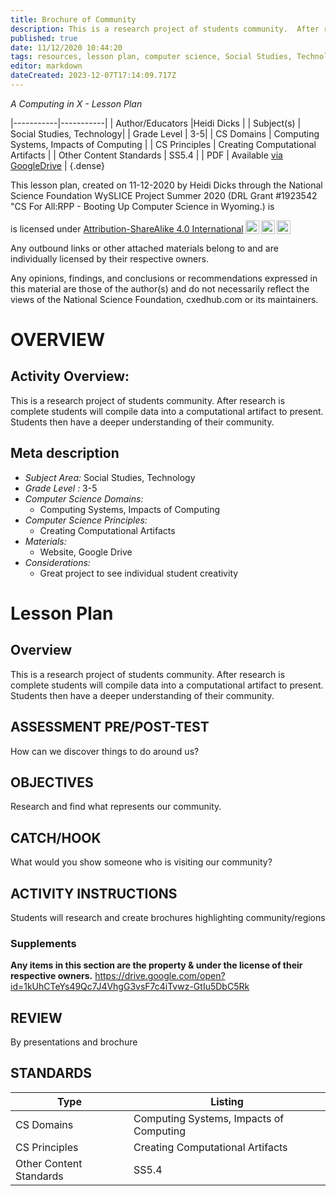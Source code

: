 ```yaml
---
title: Brochure of Community
description: This is a research project of students community.  After research is complete students will compile data into a computational artifact to present.  Students then have a deeper understanding of their community.
published: true
date: 11/12/2020 10:44:20
tags: resources, lesson plan, computer science, Social Studies, Technology 
editor: markdown
dateCreated: 2023-12-07T17:14:09.717Z
---
```

*A Computing in X - Lesson Plan*

|-----------|-----------|
| Author/Educators |Heidi Dicks |
| Subject(s) | Social Studies, Technology|
| Grade Level | 3-5|
| CS Domains | Computing Systems, Impacts of Computing |
| CS Principles | Creating Computational Artifacts |
| Other Content Standards | SS5.4 | 
| PDF | Available [via GoogleDrive](https://drive.google.com/open?id=1SUBn9u-kfI77SYNgezOttVthHAmwl3U_) |
{.dense}






This lesson plan, created on 11-12-2020 by Heidi Dicks through the National Science Foundation WySLICE Project Summer 2020 (DRL Grant #1923542 "CS For All:RPP - Booting Up Computer Science in Wyoming.) is  <p xmlns:cc="http://creativecommons.org/ns#" >  is licensed under <a href="http://creativecommons.org/licenses/by-sa/4.0/?ref=chooser-v1" target="_blank" rel="license noopener noreferrer" style="display:inline-block;">Attribution-ShareAlike 4.0 International<img style="height:22px!important;margin-left:3px;vertical-align:text-bottom;" src="https://mirrors.creativecommons.org/presskit/icons/cc.svg?ref=chooser-v1"><img style="height:22px!important;margin-left:3px;vertical-align:text-bottom;" src="https://mirrors.creativecommons.org/presskit/icons/by.svg?ref=chooser-v1"><img style="height:22px!important;margin-left:3px;vertical-align:text-bottom;" src="https://mirrors.creativecommons.org/presskit/icons/sa.svg?ref=chooser-v1"></a></p>


Any outbound links or other attached materials belong to and are individually licensed by their respective owners. 


Any opinions, findings, and conclusions or recommendations expressed in this material are those of the author(s) and do not necessarily reflect the views of the National Science Foundation, cxedhub.com or its maintainers.


# OVERVIEW
## Activity Overview:  
This is a research project of students community.  After research is complete students will compile data into a computational artifact to present.  Students then have a deeper understanding of their community.
## Meta description
+ *Subject Area:* Social Studies, Technology 
+ *Grade Level :* 3-5 
+ *Computer Science Domains:*
   + Computing Systems, Impacts of Computing
+ *Computer Science Principles:*
   + Creating Computational Artifacts
+ *Materials:* 
   + Website, Google Drive
+ *Considerations:*
   + Great project to see individual student creativity


# Lesson Plan
## Overview
This is a research project of students community.  After research is complete students will compile data into a computational artifact to present.  Students then have a deeper understanding of their community.
## ASSESSMENT PRE/POST-TEST
How can we discover things to do around us?
## OBJECTIVES
Research and find what represents our community.


## CATCH/HOOK
What would you show someone who is visiting our community?


## ACTIVITY INSTRUCTIONS
Students will research and create brochures highlighting community/regions


### Supplements
**Any items in this section are the property & under the license of their respective owners.**
https://drive.google.com/open?id=1kUhCTeYs49Qc7J4VhgG3vsF7c4iTvwz-GtIu5DbC5Rk




## REVIEW
By presentations and brochure
## STANDARDS        
| Type | Listing | 
|-----------|-----------|
| CS Domains  | Computing Systems, Impacts of Computing|
| CS Principles   | Creating Computational Artifacts|
| Other Content Standards | SS5.4  |